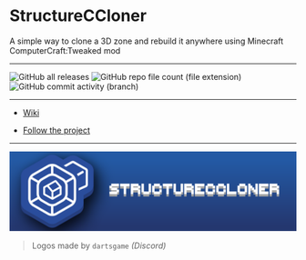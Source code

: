 # StructureCCloner
A simple way to clone a 3D zone and rebuild it anywhere using Minecraft ComputerCraft:Tweaked mod

---

![GitHub all releases](https://img.shields.io/github/downloads/hzFishy/StructureCCloner/total?label=Total%20downloaded%20releases&color=%2307a858)
![GitHub repo file count (file extension)](https://img.shields.io/github/directory-file-count/hzFishy/StructureCCloner/src?label=Total%20files&color=%2307a858)
![GitHub commit activity (branch)](https://img.shields.io/github/commit-activity/t/hzFishy/StructureCCloner?label=Total%20commits)

---

- [Wiki](https://github.com/hzFishy/StructureCCloner/wiki)

- [Follow the project](https://github.com/users/hzFishy/projects/8)

---
![Logo Banner](https://github.com/hzFishy/StructureCCloner/blob/3d998e2cae3267d50e2ebff64fe29e2a595f01be/_wiki/assets/BannerLogo2.png)
> Logos made by `dartsgame` *(Discord)*
